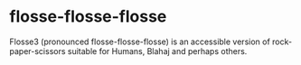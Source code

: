 # flosse-flosse-flosse
Flosse3 (pronounced flosse-flosse-flosse) is an accessible version of rock-paper-scissors suitable for Humans, Blahaj and perhaps others. 

